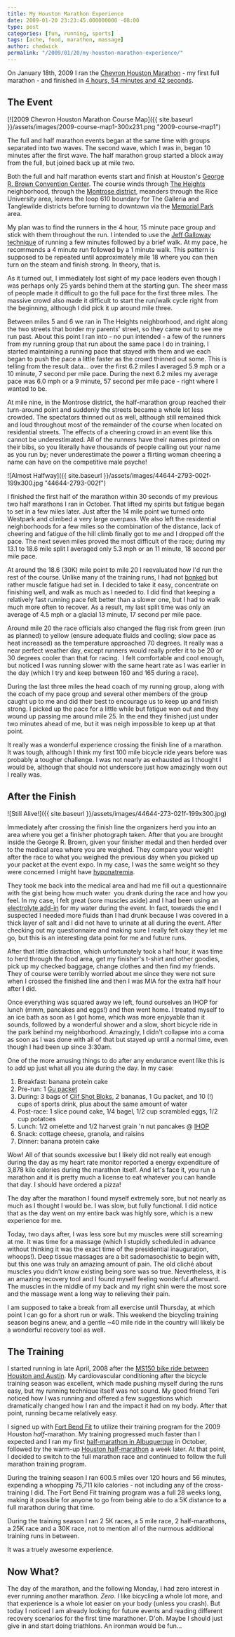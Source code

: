 ```yaml
---
title: My Houston Marathon Experience
date: 2009-01-20 23:23:45.000000000 -08:00
type: post
categories: [fun, running, sports]
tags: [ache, food, marathon, massage]
author: chadwick
permalink: "/2009/01/20/my-houston-marathon-experience/"
---
```

On January 18th, 2009 I ran the [Chevron Houston
Marathon](http://www.chevronhoustonmarathon.com/) - my first full marathon -
and finished in [4 hours, 54 minutes and 42
seconds](http://www.runpix.info/hou09/42/finord.php?LastName=gibbons&lan=&aset=1
"My Results").

## The Event

[![2009 Chevron Houston Marathon Course Map]({{ site.baseurl }}/assets/images/2009-course-map1-300x231.png "2009-course-map1")

The full and half marathon events began at the same time with groups separated
into two waves. The second wave, which I was in, began 10 minutes after the
first wave. The half marathon group started a block away from the full, but
joined back up at mile two.

Both the full and half marathon events start and finish at Houston's [George
R. Brown Convention Center](http://www.houstonconventionctr.com/). The course
winds through [The
Heights](http://www.houston.com/houston-neighborhoods/heightsneighborhood.html)
neighborhood, through the [Montrose
district](http://www.houston.com/houston-neighborhoods/montroseneighborhood.html),
meanders through the Rice University area, leaves the loop 610 boundary for
The Galleria and Tanglewilde districts before turning to downtown via the
[Memorial Park](http://www.houstontx.gov/parks/memorialpark.html) area.

My plan was to find the runners in the 4 hour, 15 minute pace group and stick
with them throughout the run. I intended to use the [Jeff Galloway
technique](http://www.jeffgalloway.com/training/walk_breaks.html) of running a
few minutes followed by a brief walk. At my pace, he recommends a 4 minute run
followed by a 1 minute walk. This pattern is supposed to be repeated until
approximately mile 18 where you can then turn on the steam and finish strong.
In theory, that is.

As it turned out, I immediately lost sight of my pace leaders even though I
was perhaps only 25 yards behind them at the starting gun. The sheer mass of
people made it difficult to go the full pace for the first three miles. The
massive crowd also made it difficult to start the run/walk cycle right from
the beginning, although I did pick it up around mile three.

Between miles 5 and 6 we ran in The Heights neighborhood, and right along the
two streets that border my parents' street, so they came out to see me run
past. About this point I ran into - no pun intended - a few of the runners
from my running group that run about the same pace I do in training. I started
maintaining a running pace that stayed with them and we each began to push the
pace a little faster as the crowd thinned out some. This is telling from the
result data... over the first 6.2 miles I averaged 5.9 mph or a 10 minute, 7
second per mile pace. During the next 6.2 miles my average pace was 6.0 mph or
a 9 minute, 57 second per mile pace - right where I wanted to be.

At mile nine, in the Montrose district, the half-marathon group reached their
turn-around point and suddenly the streets became a whole lot less crowded.
The spectators thinned out as well, although still remained thick and loud
throughout most of the remainder of the course when located on residential
streets. The effects of a cheering crowd in an event like this cannot be
underestimated. All of the runners have their names printed on their bibs, so
you literally have thousands of people calling out your name as you run by;
never underestimate the power a flirting woman cheering a name can have on the
competitive male psyche!

![Almost Halfway]({{ site.baseurl }}/assets/images/44644-2793-002f-199x300.jpg "44644-2793-002f")

I finished the first half of the marathon within 30 seconds of my previous two
half marathons I ran in October. That lifted my spirits but fatigue began to
set in a few miles later. Just after the 14 mile point we turned onto Westpark
and climbed a very large overpass. We also left the residential neighborhoods
for a few miles so the combination of the distance, lack of cheering and
fatigue of the hill climb finally got to me and I dropped off the pace. The
next seven miles proved the most difficult of the race; during my 13.1 to 18.6
mile split I averaged only 5.3 mph or an 11 minute, 18 second per mile pace.

At around the 18.6 (30K) mile point to mile 20 I reevaluated how I'd run the
rest of the course. Unlike many of the training runs, I had not
[bonked](http://en.wikipedia.org/wiki/Bonk_(condition)) but rather muscle
fatigue had set in. I decided to take it easy, concentrate on finishing well,
and walk as much as I needed to. I did find that keeping a relatively fast
running pace felt better than a slower one, but I had to walk much more often
to recover. As a result, my last split time was only an average of 4.5 mph or
a glacial 13 minute, 17 second per mile pace.

Around mile 20 the race officials also changed the flag risk from green (run
as planned) to yellow (ensure adequate fluids and cooling; slow pace as heat
increased) as the temperature approached 70 degrees. It really was a near
perfect weather day, except runners would really prefer it to be 20 or 30
degrees cooler than that for racing.&nbsp; I felt comfortable and cool enough,
but noticed I was running slower with the same heart rate as I was earlier in
the day (which I try and keep between 160 and 165 during a race).

During the last three miles the head coach of my running group, along with the
coach of my pace group and several other members of the group caught up to me
and did their best to encourage us to keep up and finish strong. I picked up
the pace for a little while but fatigue won out and they wound up passing me
around mile 25. In the end they finished just under two minutes ahead of me,
but it was neigh impossible to keep up at that point.

It really was a wonderful experience crossing the finish line of a marathon.
It was tough, although I think my first 100 mile bicycle ride years before was
probably a tougher challenge. I was not nearly as exhausted as I thought I
would be, although that should not underscore just how amazingly worn out I
really was.

## After the Finish

![Still Alive!]({{ site.baseurl }}/assets/images/44644-273-021f-199x300.jpg)

Immediately after crossing the finish line the organizers herd you into an
area where you get a finisher photograph taken. After that you are brought
inside the George R. Brown, given your finisher medal and then herded over to
the medical area where you are weighed. They compare your weight after the
race to what you weighed the previous day when you picked up your packet at
the event expo. In my case, I was the same weight so they were concerned I
might have [hyponatremia](http://en.wikipedia.org/wiki/Hyponatremia).

They took me back into the medical area and had me fill out a questionnaire
with the gist being how much water&nbsp; you drank during the race and how you
feel. In my case, I felt great (sore muscles aside) and I had been using an
[electrolyte add-in](http://www.eletewater.com/) for my water during the
event. In fact, towards the end I suspected I needed more fluids than I had
drunk because I was covered in a thick layer of salt and I did not have to
urinate at all during the event. After checking out my questionnaire and
making sure I really felt okay they let me go, but this is an interesting data
point for me and future runs.

After that little distraction, which unfortunately took a half hour, it was
time to herd through the food area, get my finisher's t-shirt and other
goodies, pick up my checked baggage, change clothes and then find my friends.
They of course were terribly worried about me since they were not sure when I
crossed the finished line and then I was MIA for the extra half hour after I
did.

Once everything was squared away we left, found ourselves an IHOP for lunch
(mmm, pancakes and eggs!) and then went home. I treated myself to an ice bath
as soon as I got home, which was more enjoyable than it sounds, followed by a
wonderful shower and a slow, short bicycle ride in the park behind my
neighborhood. Amazingly, I didn't collapse into a coma as soon as I was done
with all of that but stayed up until a normal time, even though I had been up
since 3:30am.

One of the more amusing things to do after any endurance event like this is to
add up just what all you ate during the day. In my case:

1. Breakfast: banana protein cake
2. Pre-run: 1 [Gu packet](http://www.guenergy.com/products/gu-energy-gel)
3. During: 3 bags of [Clif Shot Bloks](http://www.clifbar.com/food/products_shot_bloks/), 2 bananas, 1 Gu packet, and 10 (!) cups of sports drink, plus about the same amount of water
4. Post-race: 1 slice pound cake, 1/4 bagel, 1/2 cup scrambled eggs, 1/2 cup potatoes
5. Lunch: 1/2 omelette and 1/2 harvest grain 'n nut pancakes @ [IHOP](http://www.ihop.com/)
6. Snack: cottage cheese, granola, and raisins
7. Dinner: banana protein cake

Wow! All of that sounds excessive but I likely did not really eat enough
during the day as my heart rate monitor reported a energy expenditure of 3,878
kilo calories during the marathon itself. And let's face it, you run a
marathon and it is pretty much a license to eat whatever you can handle that
day. I should have ordered a pizza!

The day after the marathon I found myself extremely sore, but not nearly as
much as I thought I would be. I was slow, but fully functional. I did notice
that as the day went on my entire back was highly sore, which is a new
experience for me.

Today, two days after, I was less sore but my muscles were still screaming at
me. It was time for a massage (which I stupidly scheduled in advance without
thinking it was the exact time of the presidential inauguration, whoops!).
Deep tissue massages are a bit sadomasochistic to begin with, but this one was
truly an amazing amount of pain. The old cliché about muscles you didn't know
existing being sore was so true. Nevertheless, it is an amazing recovery tool
and I found myself feeling wonderful afterward. The muscles in the middle of
my back and my right shin were the most sore and the massage went a long way
to relieving their pain.

I am supposed to take a break from all exercise until Thursday, at which
point I can go for a short run or walk. This weekend the bicycling training
season begins anew, and a gentle ~40 mile ride in the country will likely be a
wonderful recovery tool as well.

## The Training

I started running in late April, 2008 after the [MS150 bike ride between
Houston and
Austin](http://www.nationalmssociety.org/chapters/bp-ms-150/index.aspx). My
cardiovascular conditioning after the bicycle training season was excellent,
which made pushing myself during the runs easy, but my running technique
itself was not sound. My good friend Teri noticed how I was running and
offered a few suggestions which dramatically changed how I ran and the impact
it had on my body. After that point, running became relatively easy.

I signed up with [Fort Bend Fit](http://www.fortbendfit.org/) to utilize their
training program for the 2009 Houston _half_-marathon. My training progressed
much faster than I expected and I ran my first [half-marathon in
Albuquerque](http://chadgibbons.com/2008/10/19/2008-duke-city-marathon/) in
October, followed by the warm-up [Houston
half-marathon](http://www.houstonhalf.com/) a week later. At that point, I
decided to switch to the full marathon race and continued to follow the full
marathon training program.

During the training season I ran 600.5 miles over 120 hours and 56 minutes,
expending a whopping 75,711 kilo calories - not including any of the
cross-training I did. The Fort Bend Fit training program was a full 28 weeks
long, making it possible for anyone to go from being able to do a 5K distance
to a full marathon during that time.

During the training season I ran 2 5K races, a 5 mile race, 2 half-marathons,
a 25K race and a 30K race, not to mention all of the nurmous additional
training runs in between.

It was a truely awesome experience.

## Now What?

The day of the marathon, and the following Monday, I had zero interest in ever
running another marathon. _Zero_. I like bicycling a whole lot more, and that
experience is a whole lot easier on your body (unless you crash). But today I
noticed I am already looking for future events and reading different recovery
scenarios for the first time marathoner. D'oh. Maybe I should just give in and
start doing triathlons. An ironman would be fun...


